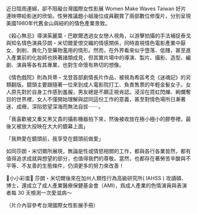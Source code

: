 ---
---
近日陰雨連綿，卻不阻礙台灣國際女性影展 Women Make Waves Taiwan
好片連映帶給影迷的欣愉。性勞推議題小組幾位成員觀賞了兩部數位修復片，分別呈現美國1980年代舊金山與紐約的情色產業景致。

《殺心無忌》導演茱麗葉・巴歇爾透過女女戀人視角，以游擊拍攝的手法補捉泰戈與知名情色演員莎朗・米切爾愛恨交織的情感關係，同時直視情色電影產業中厭女、剝削、異化乃至藥物濫用的情形。然而，在外界看來似乎墮落、低賤，甚至進入產業前的化妝師也挾著諸類成見，但其實片場中的導演、製片、攝影、造型、編劇、演員等各有其專業，也對生命懷有熱切的想像。

《情色戲院》則為貝蒂・戈登首部劇情長片作品，被視為希區考克《迷魂記》的另類翻版。鏡頭主要跟隨著一位來到成人電影院打工、負責售票的年輕金髮女子。女人原先對於自身工作感到羞赧，男友總是不願正視肯認。浸淫在霓虹閃爍、絢爛奪目的世界裡，女人不僅開始理解與認同這份工作的意義，甚至對情色場所日漸著迷、成癮，深陷慾望深海而無法自拔⋯⋯。

「我喜歡被又重又黑又貴的攝影機器拍下來，然後被收放在極小極小的膠卷裡，最後又被放大投映在大大的銀幕上面」

「我熱愛在鏡頭前，我享受在鏡頭前做愛」

如同莎朗・米切爾所展現，無論是性或情慾相關的工作，都與各行各業皆然，都有值得追求成就與想望的部分，也值得我們的尊敬。當然，也都存在著勞苦辛酸與不平等、不友善的生態條件，仍須更多的努力來改善！

🌈小小彩蛋🌈
莎朗・米切爾後來在加州人類性行為高級研究所( IAHSS ) 攻讀碩、博士，還成立了成人產業醫療保健基金會（AMI)，爲成人產業的色情演員與表演者每 30 天檢測一次愛滋病～

（片介內容參考台灣國際女性影展手冊）